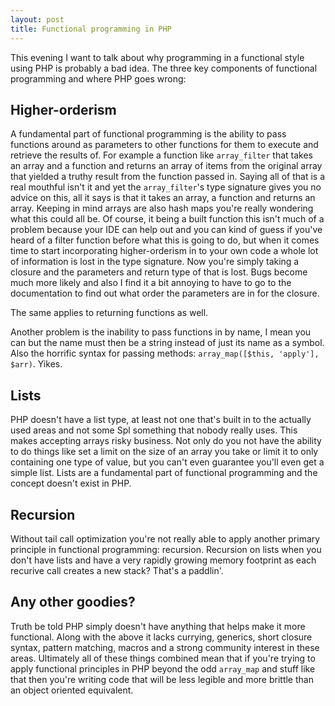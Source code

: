 ```yaml
---
layout: post
title: Functional programming in PHP
---
```


This evening I want to talk about why programming in a functional style using PHP is probably a bad idea. The three key components of functional programming and where PHP goes wrong:

## Higher-orderism

A fundamental part of functional programming is the ability to pass functions around as parameters to other functions for them to execute and retrieve the results of. For example a function like `array_filter` that takes an array and a function and returns an array of items from the original array that yielded a truthy result from the function passed in. Saying all of that is a real mouthful isn't it and yet the `array_filter`'s type signature gives you no advice on this, all it says is that it takes an array, a function and returns an array. Keeping in mind arrays are also hash maps you're really wondering what this could all be. Of course, it being a built function this isn't much of a problem because your IDE can help out and you can kind of guess if you've heard of a filter function before what this is going to do, but when it comes time to start incorporating higher-orderism in to your own code a whole lot of information is lost in the type signature. Now you're simply taking a closure and the parameters and return type of that is lost. Bugs become much more likely and also I find it a bit annoying to have to go to the documentation to find out what order the parameters are in for the closure.

The same applies to returning functions as well.

Another problem is the inability to pass functions in by name, I mean you can but the name must then be a string instead of just its name as a symbol. Also the horrific syntax for passing methods: `array_map([$this, 'apply'], $arr)`. Yikes.

## Lists

PHP doesn't have a list type, at least not one that's built in to the actually used areas and not some Spl something that nobody really uses. This makes accepting arrays risky business. Not only do you not have the ability to do things like set a limit on the size of an array you take or limit it to only containing one type of value, but you can't even guarantee you'll even get a simple list. Lists are a fundamental part of functional programming and the concept doesn't exist in PHP.

## Recursion

Without tail call optimization you're not really able to apply another primary principle in functional programming: recursion. Recursion on lists when you don't have lists and have a very rapidly growing memory footprint as each recurive call creates a new stack? That's a paddlin'.

## Any other goodies?

Truth be told PHP simply doesn't have anything that helps make it more functional. Along with the above it lacks currying, generics, short closure syntax, pattern matching, macros and a strong community interest in these areas. Ultimately all of these things combined mean that if you're trying to apply functional principles in PHP beyond the odd `array_map` and stuff like that then you're writing code that will be less legible and more brittle than an object oriented equivalent.
